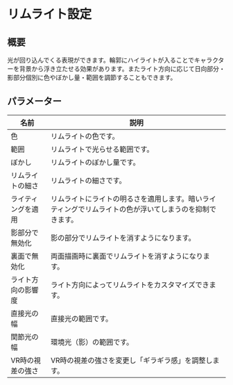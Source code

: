 # リムライト設定

## 概要
光が回り込んでくる表現ができます。輪郭にハイライトが入ることでキャラクターを背景から浮き立たせる効果があります。またライト方向に応じて日向部分・影部分個別に色やぼかし量・範囲を調節することもできます。

## パラメーター

|名前|説明|
|-|-|
|色|リムライトの色です。|
|範囲|リムライトで光らせる範囲です。|
|ぼかし|リムライトのぼかし量です。|
|リムライトの細さ|リムライトの細さです。|
|ライティングを適用|リムライトにライトの明るさを適用します。暗いライティングでリムライトの色が浮いてしまうのを抑制できます。|
|影部分で無効化|影の部分でリムライトを消すようになります。|
|裏面で無効化|両面描画時に裏面でリムライトを消すようになります。|
|ライト方向の影響度|ライト方向によってリムライトをカスタマイズできます。|
|直接光の幅|直接光の範囲です。|
|関節光の幅|環境光（影）の範囲です。|
|VR時の視差の強さ|VR時の視差の強さを変更し「ギラギラ感」を調整します。|